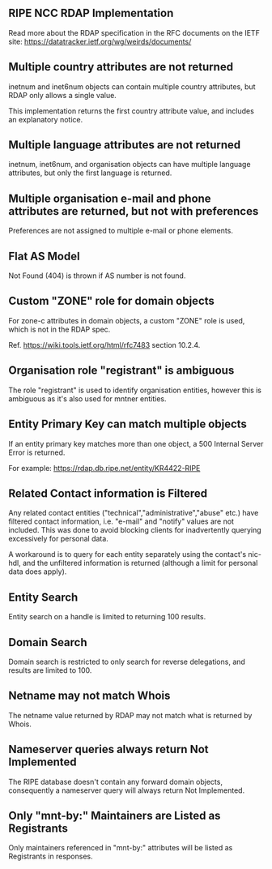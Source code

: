 RIPE NCC RDAP Implementation
-----------------------------
Read more about the RDAP specification in the RFC documents on the IETF site: https://datatracker.ietf.org/wg/weirds/documents/

Multiple country attributes are not returned
--------------------------------------------
inetnum and inet6num objects can contain multiple country attributes, but RDAP only allows a single value.

This implementation returns the first country attribute value, and includes an explanatory notice.

Multiple language attributes are not returned
---------------------------------------------
inetnum, inet6num, and organisation objects can have multiple language attributes, but only the first language is returned.

Multiple organisation e-mail and phone attributes are returned, but not with preferences
----------------------------------------------------------------------------------------
Preferences are not assigned to multiple e-mail or phone elements.

Flat AS Model
----------------------------------------
Not Found (404) is thrown if AS number is not found.

Custom "ZONE" role for domain objects
-------------------------------------
For zone-c attributes in domain objects, a custom "ZONE" role is used, which is not in the RDAP spec.

Ref. https://wiki.tools.ietf.org/html/rfc7483 section 10.2.4.

Organisation role "registrant" is ambiguous
-------------------------------------------
The role "registrant" is used to identify organisation entities, however this is ambiguous as it's also used for mntner entities.

Entity Primary Key can match multiple objects
---------------------------------------------
If an entity primary key matches more than one object, a 500 Internal Server Error is returned.

For example: https://rdap.db.ripe.net/entity/KR4422-RIPE

Related Contact information is Filtered
---------------------------------------
Any related contact entities ("technical","administrative","abuse" etc.) have filtered contact information, i.e. "e-mail" and "notify" values are not included. This was done to avoid blocking clients for inadvertently querying excessively for personal data.

A workaround is to query for each entity separately using the contact's nic-hdl, and the unfiltered information is returned (although a limit for personal data does apply).

Entity Search
--------------------------
Entity search on a handle is limited to returning 100 results.

Domain Search
--------------------------
Domain search is restricted to only search for reverse delegations, and results are limited to 100.

Netname may not match Whois
----------------------------
The netname value returned by RDAP may not match what is returned by Whois.

Nameserver queries always return Not Implemented
-------------------------------------------------
The RIPE database doesn't contain any forward domain objects, consequently a nameserver query will always return Not Implemented.

Only "mnt-by:" Maintainers are Listed as Registrants
-----------------------------------------------------
Only maintainers referenced in "mnt-by:" attributes will be listed as Registrants in responses.
